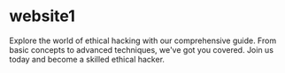 # website1
Explore the world of ethical hacking with our comprehensive guide. From basic concepts to advanced techniques, we've got you covered. Join us today and become a skilled ethical hacker.

